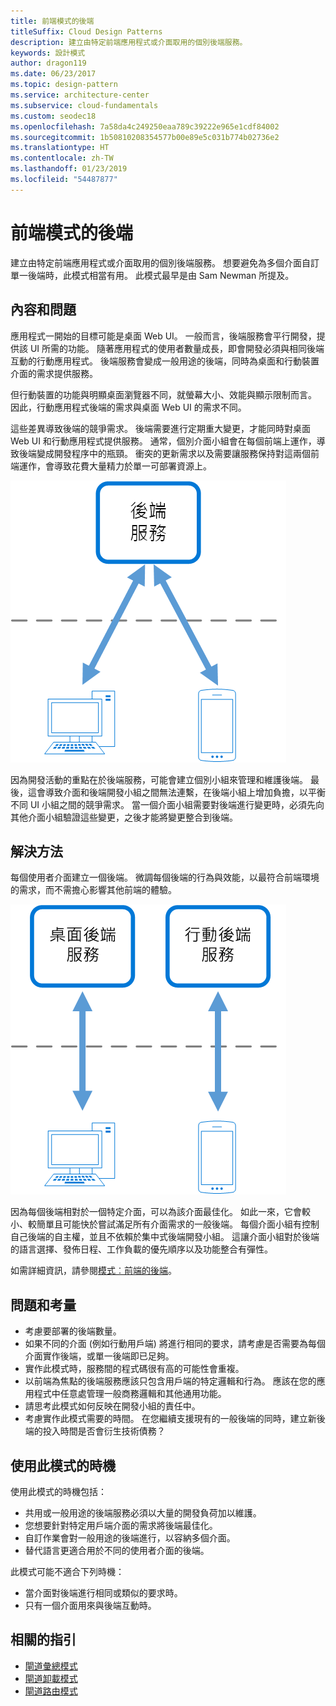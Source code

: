 ```yaml
---
title: 前端模式的後端
titleSuffix: Cloud Design Patterns
description: 建立由特定前端應用程式或介面取用的個別後端服務。
keywords: 設計模式
author: dragon119
ms.date: 06/23/2017
ms.topic: design-pattern
ms.service: architecture-center
ms.subservice: cloud-fundamentals
ms.custom: seodec18
ms.openlocfilehash: 7a58da4c249250eaa789c39222e965e1cdf84002
ms.sourcegitcommit: 1b50810208354577b00e89e5c031b774b02736e2
ms.translationtype: HT
ms.contentlocale: zh-TW
ms.lasthandoff: 01/23/2019
ms.locfileid: "54487877"
---
```

# <a name="backends-for-frontends-pattern"></a>前端模式的後端

建立由特定前端應用程式或介面取用的個別後端服務。 想要避免為多個介面自訂單一後端時，此模式相當有用。 此模式最早是由 Sam Newman 所提及。

## <a name="context-and-problem"></a>內容和問題

應用程式一開始的目標可能是桌面 Web UI。 一般而言，後端服務會平行開發，提供該 UI 所需的功能。 隨著應用程式的使用者數量成長，即會開發必須與相同後端互動的行動應用程式。 後端服務會變成一般用途的後端，同時為桌面和行動裝置介面的需求提供服務。

但行動裝置的功能與明顯桌面瀏覽器不同，就螢幕大小、效能與顯示限制而言。 因此，行動應用程式後端的需求與桌面 Web UI 的需求不同。

這些差異導致後端的競爭需求。 後端需要進行定期重大變更，才能同時對桌面 Web UI 和行動應用程式提供服務。 通常，個別介面小組會在每個前端上運作，導致後端變成開發程序中的瓶頸。 衝突的更新需求以及需要讓服務保持對這兩個前端運作，會導致花費大量精力於單一可部署資源上。

![Backend for Frontend (BFF) 模式的內容和問題圖](./_images/backend-for-frontend.png)

因為開發活動的重點在於後端服務，可能會建立個別小組來管理和維護後端。 最後，這會導致介面和後端開發小組之間無法連繫，在後端小組上增加負擔，以平衡不同 UI 小組之間的競爭需求。 當一個介面小組需要對後端進行變更時，必須先向其他介面小組驗證這些變更，之後才能將變更整合到後端。

## <a name="solution"></a>解決方法

每個使用者介面建立一個後端。 微調每個後端的行為與效能，以最符合前端環境的需求，而不需擔心影響其他前端的體驗。

![Backend for Frontend (BFF) 模式圖](./_images/backend-for-frontend-example.png)

因為每個後端相對於一個特定介面，可以為該介面最佳化。 如此一來，它會較小、較簡單且可能快於嘗試滿足所有介面需求的一般後端。 每個介面小組有控制自己後端的自主權，並且不依賴於集中式後端開發小組。 這讓介面小組對於後端的語言選擇、發佈日程、工作負載的優先順序以及功能整合有彈性。

如需詳細資訊，請參閱[模式︰前端的後端](https://samnewman.io/patterns/architectural/bff/)。

## <a name="issues-and-considerations"></a>問題和考量

- 考慮要部署的後端數量。
- 如果不同的介面 (例如行動用戶端) 將進行相同的要求，請考慮是否需要為每個介面實作後端，或單一後端即已足夠。
- 實作此模式時，服務間的程式碼很有高的可能性會重複。
- 以前端為焦點的後端服務應該只包含用戶端的特定邏輯和行為。 應該在您的應用程式中任意處管理一般商務邏輯和其他通用功能。
- 請思考此模式如何反映在開發小組的責任中。
- 考慮實作此模式需要的時間。 在您繼續支援現有的一般後端的同時，建立新後端的投入時間是否會衍生技術債務？

## <a name="when-to-use-this-pattern"></a>使用此模式的時機

使用此模式的時機包括：

- 共用或一般用途的後端服務必須以大量的開發負荷加以維護。
- 您想要針對特定用戶端介面的需求將後端最佳化。
- 自訂作業會對一般用途的後端進行，以容納多個介面。
- 替代語言更適合用於不同的使用者介面的後端。

此模式可能不適合下列時機：

- 當介面對後端進行相同或類似的要求時。
- 只有一個介面用來與後端互動時。

## <a name="related-guidance"></a>相關的指引

- [閘道彙總模式](./gateway-aggregation.md)
- [閘道卸載模式](./gateway-offloading.md)
- [閘道路由模式](./gateway-routing.md)
